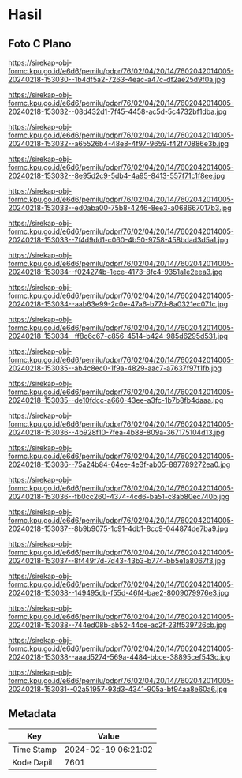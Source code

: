 # Hasil

## Foto C Plano

https://sirekap-obj-formc.kpu.go.id/e6d6/pemilu/pdpr/76/02/04/20/14/7602042014005-20240218-153030--1b4df5a2-7263-4eac-a47c-df2ae25d9f0a.jpg

https://sirekap-obj-formc.kpu.go.id/e6d6/pemilu/pdpr/76/02/04/20/14/7602042014005-20240218-153032--08d432d1-7f45-4458-ac5d-5c4732bf1dba.jpg

https://sirekap-obj-formc.kpu.go.id/e6d6/pemilu/pdpr/76/02/04/20/14/7602042014005-20240218-153032--a65526b4-48e8-4f97-9659-f42f70886e3b.jpg

https://sirekap-obj-formc.kpu.go.id/e6d6/pemilu/pdpr/76/02/04/20/14/7602042014005-20240218-153032--8e95d2c9-5db4-4a95-8413-557f71c1f8ee.jpg

https://sirekap-obj-formc.kpu.go.id/e6d6/pemilu/pdpr/76/02/04/20/14/7602042014005-20240218-153033--ed0aba00-75b8-4246-8ee3-a068667017b3.jpg

https://sirekap-obj-formc.kpu.go.id/e6d6/pemilu/pdpr/76/02/04/20/14/7602042014005-20240218-153033--7f4d9dd1-c060-4b50-9758-458bdad3d5a1.jpg

https://sirekap-obj-formc.kpu.go.id/e6d6/pemilu/pdpr/76/02/04/20/14/7602042014005-20240218-153034--f024274b-1ece-4173-8fc4-9351a1e2eea3.jpg

https://sirekap-obj-formc.kpu.go.id/e6d6/pemilu/pdpr/76/02/04/20/14/7602042014005-20240218-153034--aab63e99-2c0e-47a6-b77d-8a0321ec071c.jpg

https://sirekap-obj-formc.kpu.go.id/e6d6/pemilu/pdpr/76/02/04/20/14/7602042014005-20240218-153034--ff8c6c67-c856-4514-b424-985d6295d531.jpg

https://sirekap-obj-formc.kpu.go.id/e6d6/pemilu/pdpr/76/02/04/20/14/7602042014005-20240218-153035--ab4c8ec0-1f9a-4829-aac7-a7637f97f1fb.jpg

https://sirekap-obj-formc.kpu.go.id/e6d6/pemilu/pdpr/76/02/04/20/14/7602042014005-20240218-153035--de10fdcc-a660-43ee-a3fc-1b7b8fb4daaa.jpg

https://sirekap-obj-formc.kpu.go.id/e6d6/pemilu/pdpr/76/02/04/20/14/7602042014005-20240218-153036--4b928f10-7fea-4b88-809a-367175104d13.jpg

https://sirekap-obj-formc.kpu.go.id/e6d6/pemilu/pdpr/76/02/04/20/14/7602042014005-20240218-153036--75a24b84-64ee-4e3f-ab05-887789272ea0.jpg

https://sirekap-obj-formc.kpu.go.id/e6d6/pemilu/pdpr/76/02/04/20/14/7602042014005-20240218-153036--fb0cc260-4374-4cd6-ba51-c8ab80ec740b.jpg

https://sirekap-obj-formc.kpu.go.id/e6d6/pemilu/pdpr/76/02/04/20/14/7602042014005-20240218-153037--8b9b9075-1c91-4db1-8cc9-044874de7ba9.jpg

https://sirekap-obj-formc.kpu.go.id/e6d6/pemilu/pdpr/76/02/04/20/14/7602042014005-20240218-153037--8f449f7d-7d43-43b3-b774-bb5e1a8067f3.jpg

https://sirekap-obj-formc.kpu.go.id/e6d6/pemilu/pdpr/76/02/04/20/14/7602042014005-20240218-153038--149495db-f55d-46f4-bae2-8009079976e3.jpg

https://sirekap-obj-formc.kpu.go.id/e6d6/pemilu/pdpr/76/02/04/20/14/7602042014005-20240218-153038--744ed08b-ab52-44ce-ac2f-23ff539726cb.jpg

https://sirekap-obj-formc.kpu.go.id/e6d6/pemilu/pdpr/76/02/04/20/14/7602042014005-20240218-153038--aaad5274-569a-4484-bbce-38895cef543c.jpg

https://sirekap-obj-formc.kpu.go.id/e6d6/pemilu/pdpr/76/02/04/20/14/7602042014005-20240218-153031--02a51957-93d3-4341-905a-bf94aa8e60a6.jpg


## Metadata

| Key        | Value               |
| ---------- | ------------------- |
| Time Stamp | 2024-02-19 06:21:02 |
| Kode Dapil | 7601                |



